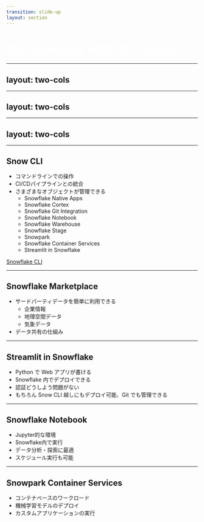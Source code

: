 ```yaml
---
transition: slide-up
layout: section
---
```


# なぜ Snowflake を使いたくなるのか

<style>
h1 {
    color: #ffffff;
}
</style>

---
layout: two-cols
---

<template v-slot:default>

## Snowflake と AWS の関係

- Snowflake は AWS, Azure, Google Cloud のマルチクラウド対応
    - アカウントを作るときにどこに作るか選べる
- AWS は Snowflake のカンファレンスにスポンサーとして参加
- Snowflake は AWS のサービスと連携可能

</template>
<template v-slot:right>

<img src="/swtt-overview.png" alt="Snowflake World Tour Tokyo 2024" class="w-96 ml-4">
<img src="/swtt-double-black-diamond.png" alt="Snowflake World Tour Tokyo 2024 Sponsors" class="w-96 ml-4">

</template>

<style>
h2 {
    margin-bottom: 1rem;
}
</style>

---
layout: two-cols
---

<template v-slot:default>
<img src="/db-ranking.png" alt="DB Engine Ranking" class="w-84" />
</template>
<template v-slot:right>
<img src="/db-ranking-chart.png" alt="DB Engine Ranking Chart" class="w-84" />
</template>


---
layout: two-cols
---

<template v-slot:default>

## 単一プラットフォーム

- プラットフォーム
- アナリティクス
- AI
- データエンジニアリング
- アプリケーションとコラボレーション

すべてが一つのプラットフォームで完結

</template>

<template v-slot:right>

<img src="/data-ai-platform.png" alt="Data & AI Platform" class="w-128">

</template>

<style>
h2 {
    margin-bottom: 1rem;
}
</style>

---

## Snow CLI

- コマンドラインでの操作
- CI/CDパイプラインとの統合
- さまざまなオブジェクトが管理できる
    - Snowflake Native Apps
    - Snowflake Cortex
    - Snowflake Git Integration
    - Snowflake Notebook
    - Snowflake Warehouse
    - Snowflake Stage
    - Snowpark
    - Snowflake Container Services
    - Streamlit in Snowflake

<a href="Snowflake CLI" target="_blank">Snowflake CLI</a>

<style>
h2 {
    margin-bottom: 1rem;
}
</style>

---

## Snowflake Marketplace

- サードパーティデータを簡単に利用できる
    - 企業情報
    - 地理空間データ
    - 気象データ
- データ共有の仕組み

<style>
h2 {
    margin-bottom: 1rem;
}
</style>


---

## Streamlit in Snowflake

- Python で Web アプリが書ける
- Snowflake 内でデプロイできる
- 認証どうしよう問題がない
- もちろん Snow CLI 越しにもデプロイ可能、Git でも管理できる

<style>
h2 {
    margin-bottom: 1rem;
}
</style>

---

## Snowflake Notebook

- Jupyter的な環境
- Snowflake内で実行
- データ分析・探索に最適
- スケジュール実行も可能

<style>
h2 {
    margin-bottom: 1rem;
}
</style>

---

## Snowpark Container Services

- コンテナベースのワークロード
- 機械学習モデルのデプロイ
- カスタムアプリケーションの実行

<style>
h2 {
    margin-bottom: 1rem;
}
</style>
